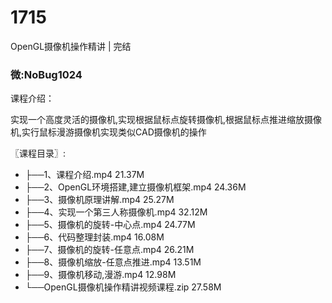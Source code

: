 # 1715
OpenGL摄像机操作精讲 | 完结

### 微:NoBug1024 


课程介绍：

实现一个高度灵活的摄像机,实现根据鼠标点旋转摄像机,根据鼠标点推进缩放摄像机,实行鼠标漫游摄像机实现类似CAD摄像机的操作

〖课程目录〗:

- ├──1、课程介绍.mp4  21.37M
- ├──2、OpenGL环境搭建,建立摄像机框架.mp4  24.36M
- ├──3、摄像机原理讲解.mp4  25.27M
- ├──4、实现一个第三人称摄像机.mp4  32.12M
- ├──5、摄像机的旋转-中心点.mp4  24.77M
- ├──6、代码整理封装.mp4  16.08M
- ├──7、摄像机的旋转-任意点.mp4  26.21M
- ├──8、摄像机缩放-任意点推进.mp4  13.51M
- ├──9、摄像机移动,漫游.mp4  12.98M
- └──OpenGL摄像机操作精讲视频课程.zip  27.58M
